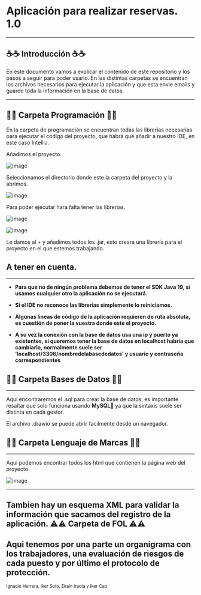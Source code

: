 # Aplicación para realizar reservas. 1.0
---
## :coffee::coffee: Introducción :coffee::coffee:
En este documento vamos a explicar el contenido de este repositorio y los pasos a seguir para poder usarlo. En las distintas carpetas
se encuentran los archivos necesarios para ejecutar la aplicación y que esta envie emails y guarde toda la información en la base de datos.

      

---
## :robot::robot: Carpeta Programación :robot::robot:

En la carpeta de programación se encuentran todas las librerias necesarias para ejecutar el código del proyecto, que habrá que añadir
a nuestro IDE, en este caso IntelliJ.

Añadimos el proyecto.


![image](https://user-images.githubusercontent.com/113427191/219030848-2138e279-8e2f-4803-88aa-7a9def864adc.png)


Seleccionamos el directorio donde este la carpeta del proyecto y la abrimos.


![image](https://user-images.githubusercontent.com/113427191/219031207-ed5735eb-39d9-4cbe-9dd3-fa634697ab80.png)


Para poder ejecutar hara falta tener las librerias.


![image](https://user-images.githubusercontent.com/113427191/219027341-95ed74e1-276b-41f2-94b3-575b7ecbd0e7.png)


![image](https://user-images.githubusercontent.com/113427191/219027546-b95cc7e3-8e7e-41f7-bea2-86ab95db081d.png)


Le damos al + y añadimos todos los .jar, esto creara una librería para el proyecto en el que estemos trabajando.

## A tener en cuenta.
---

- **Para que no de ningún problema debemos de tener el SDK Java 19, si usamos cualquier otro la aplicación no se ejecutará.**

- **Si el IDE no reconoce las librerias simplemente lo reiniciamos.**

- **Algunas lineas de código de la aplicación requieren de ruta absoluta, es cuestión de poner la vuestra donde este el proyecto.**

- **A su vez la conexión con la base de datos usa una ip y puerto ya existentes, si queremos tener la base de datos en localhost habría que cambiarlo,
normalmente suele ser 'localhost/3306/nombredelabasededatos' y usuario y contraseña correspondientes**

## :scroll::scroll: Carpeta Bases de Datos :scroll::scroll:
---

Aqui encontraremos el .sql para crear la base de datos, es importante resaltar que solo funciona usando **MySQL**:dolphin: ya que la sintaxis suele ser distinta
en cada gestor.

El archivo .drawio se puede abrir facilmente desde un navegador.

## :triangular_flag_on_post::triangular_flag_on_post: Carpeta Lenguaje de Marcas :triangular_flag_on_post::triangular_flag_on_post:

---
Aqui podemos encontrar todos los html que contienen la página web del proyecto.

![image](https://user-images.githubusercontent.com/113427191/219080425-8499439e-3c76-40ae-af37-275011118072.png)

---
Tambien hay un esquema XML para validar la información que sacamos del registro de la aplicación.
:warning::warning: Carpeta de FOL :warning::warning:
---
Aqui tenemos por una parte un organigrama con los trabajadores, una evaluación de riesgos de cada puesto y por último el protocolo
de protección.
---

<sub>Ignacio Herrera, Iker Soto, Ekain Iraola y Iker Cao</sub>




